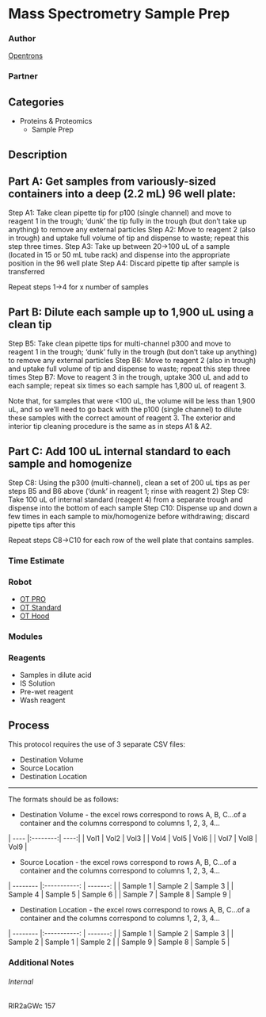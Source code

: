 # Mass Spectrometry Sample Prep

### Author
[Opentrons](http://www.opentrons.com/)

### Partner


## Categories
* Proteins & Proteomics
	* Sample Prep


## Description

Part A: Get samples from variously-sized containers into a deep (2.2 mL) 96 well plate:
---
  Step A1:	Take clean pipette tip for p100 (single channel) and move to reagent 1 in the trough; ‘dunk’ the tip fully in the trough (but don’t take up anything) to remove any external particles
  Step A2:	Move to reagent 2 (also in trough) and uptake full volume of tip and dispense to waste; repeat this step three times.
  Step A3:	Take up between 20→100 uL of a sample (located in 15 or 50 mL tube rack) and dispense into the appropriate position in the 96 well plate
  Step A4:	Discard pipette tip after sample is transferred

Repeat steps 1→4 for x number of samples

Part B: Dilute each sample up to 1,900 uL using a clean tip
---
  Step B5:	Take clean pipette tips for multi-channel p300 and move to reagent 1 in the trough; ‘dunk’ fully in the trough (but don’t take up anything) to remove any external particles
  Step B6:	Move to reagent 2 (also in trough) and uptake full volume of tip and dispense to waste; repeat this step three times
  Step B7:	Move to reagent 3 in the trough, uptake 300 uL and add to each sample; repeat six times so each sample has 1,800 uL of reagent 3.

Note that, for samples that were <100 uL, the volume will be less than 1,900 uL, and so we’ll need to go back with the p100 (single channel) to dilute these samples with the correct amount of reagent 3. The exterior and interior tip cleaning procedure is the same as in steps A1 & A2.

Part C: Add 100 uL internal standard to each sample and homogenize
---
Step C8:	Using the p300 (multi-channel), clean a set of 200 uL tips as per steps B5 and B6 above (‘dunk’ in reagent 1; rinse with reagent 2)
Step C9:	Take 100 uL of internal standard (reagent 4) from a separate trough and dispense into the bottom of each sample
Step C10:	Dispense up and down a few times in each sample to mix/homogenize before withdrawing; discard pipette tips after this

Repeat steps C8→C10 for each row of the well plate that contains samples.

### Time Estimate

### Robot
* [OT PRO](https://opentrons.com/ot-one-pro)
* [OT Standard](https://opentrons.com/ot-one-standard)
* [OT Hood](http://opentrons.com/robots/ot-one-s-hood)

### Modules


### Reagents
* Samples in dilute acid
* IS Solution
* Pre-wet reagent
* Wash reagent

## Process
This protocol requires the use of 3 separate CSV files:
* Destination Volume
* Source Location
* Destination Location
---
The formats should be as follows:
* Destination Volume - the excel rows correspond to rows A, B, C...of a container
and the columns correspond to columns 1, 2, 3, 4...

| ---- |:--------:| ----:|
| Vol1 | Vol2     | Vol3 |
| Vol4 | Vol5     | Vol6 |
| Vol7 | Vol8     | Vol9 |

* Source Location - the excel rows correspond to rows A, B, C...of a container
and the columns correspond to columns 1, 2, 3, 4...

| -------- |:-----------: | -------: |
| Sample 1 | Sample 2     | Sample 3 |
| Sample 4 | Sample 5     | Sample 6 |
| Sample 7 | Sample 8     | Sample 9 |

* Destination Location - the excel rows correspond to rows A, B, C...of a container
and the columns correspond to columns 1, 2, 3, 4...

| -------- |:-----------: | -------: |
| Sample 1 | Sample 2     | Sample 3 |
| Sample 2 | Sample 1     | Sample 2 |
| Sample 9 | Sample 8     | Sample 5 |

### Additional Notes


###### Internal
RlR2aGWc
157
